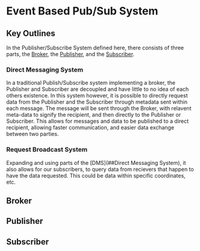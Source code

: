 Event Based Pub/Sub System
=================
## Key Outlines
In the Publisher/Subscribe System defined here, there consists of three parts, the [Broker](##Broker), the [Publisher](##Publisher), and the [Subscriber](##Subscriber). 

### Direct Messaging System
In a traditional Publish/Subscribe system implementing a broker, the Publisher and Subscriber are decoupled and have little to no idea of each others existence. In this system however, it is possible to directly request data from the Publisher and the Subscriber through metadata sent within each message. The message will be sent through the Broker, with relavent meta-data to signify the recipient, and then directly to the Publisher or Subscriber. This allows for messages and data to be published to a direct recipient, allowing faster communication, and easier data exchange between two parties.

### Request Broadcast System
Expanding and using parts of the [DMS](##Direct Messaging System), it also allows for our subscribers, to query data from recievers that happen to have the data requested. This could be data within specific coordinates, etc. 

## Broker

## Publisher

## Subscriber